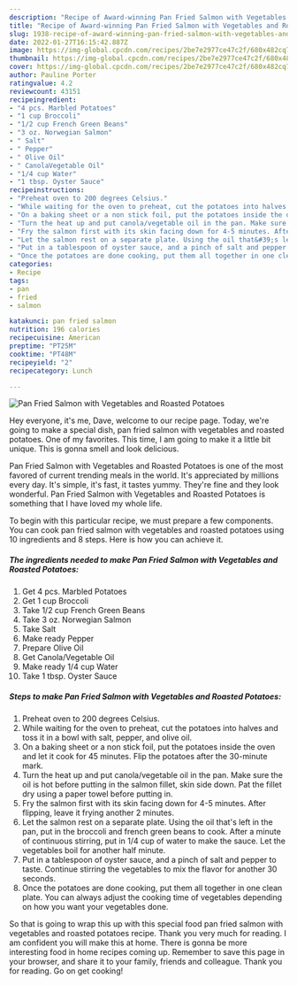 ```yaml
---
description: "Recipe of Award-winning Pan Fried Salmon with Vegetables and Roasted Potatoes"
title: "Recipe of Award-winning Pan Fried Salmon with Vegetables and Roasted Potatoes"
slug: 1938-recipe-of-award-winning-pan-fried-salmon-with-vegetables-and-roasted-potatoes
date: 2022-01-27T16:15:42.887Z
image: https://img-global.cpcdn.com/recipes/2be7e2977ce47c2f/680x482cq70/pan-fried-salmon-with-vegetables-and-roasted-potatoes-recipe-main-photo.jpg
thumbnail: https://img-global.cpcdn.com/recipes/2be7e2977ce47c2f/680x482cq70/pan-fried-salmon-with-vegetables-and-roasted-potatoes-recipe-main-photo.jpg
cover: https://img-global.cpcdn.com/recipes/2be7e2977ce47c2f/680x482cq70/pan-fried-salmon-with-vegetables-and-roasted-potatoes-recipe-main-photo.jpg
author: Pauline Porter
ratingvalue: 4.2
reviewcount: 43151
recipeingredient:
- "4 pcs. Marbled Potatoes"
- "1 cup Broccoli"
- "1/2 cup French Green Beans"
- "3 oz. Norwegian Salmon"
- " Salt"
- " Pepper"
- " Olive Oil"
- " CanolaVegetable Oil"
- "1/4 cup Water"
- "1 tbsp. Oyster Sauce"
recipeinstructions:
- "Preheat oven to 200 degrees Celsius."
- "While waiting for the oven to preheat, cut the potatoes into halves and toss it in a bowl with salt, pepper, and olive oil."
- "On a baking sheet or a non stick foil, put the potatoes inside the oven and let it cook for 45 minutes. Flip the potatoes after the 30-minute mark."
- "Turn the heat up and put canola/vegetable oil in the pan. Make sure the oil is hot before putting in the salmon fillet, skin side down. Pat the fillet dry using a paper towel before putting in."
- "Fry the salmon first with its skin facing down for 4-5 minutes. After flipping, leave it frying another 2 minutes."
- "Let the salmon rest on a separate plate. Using the oil that&#39;s left in the pan, put in the broccoli and french green beans to cook. After a minute of continuous stirring, put in 1/4 cup of water to make the sauce. Let the vegetables boil for another half minute."
- "Put in a tablespoon of oyster sauce, and a pinch of salt and pepper to taste. Continue stirring the vegetables to mix the flavor for another 30 seconds."
- "Once the potatoes are done cooking, put them all together in one clean plate. You can always adjust the cooking time of vegetables depending on how you want your vegetables done."
categories:
- Recipe
tags:
- pan
- fried
- salmon

katakunci: pan fried salmon 
nutrition: 196 calories
recipecuisine: American
preptime: "PT25M"
cooktime: "PT48M"
recipeyield: "2"
recipecategory: Lunch

---
```



![Pan Fried Salmon with Vegetables and Roasted Potatoes](https://img-global.cpcdn.com/recipes/2be7e2977ce47c2f/680x482cq70/pan-fried-salmon-with-vegetables-and-roasted-potatoes-recipe-main-photo.jpg)

Hey everyone, it's me, Dave, welcome to our recipe page. Today, we're going to make a special dish, pan fried salmon with vegetables and roasted potatoes. One of my favorites. This time, I am going to make it a little bit unique. This is gonna smell and look delicious.

Pan Fried Salmon with Vegetables and Roasted Potatoes is one of the most favored of current trending meals in the world. It's appreciated by millions every day. It's simple, it's fast, it tastes yummy. They're fine and they look wonderful. Pan Fried Salmon with Vegetables and Roasted Potatoes is something that I have loved my whole life.




To begin with this particular recipe, we must prepare a few components. You can cook pan fried salmon with vegetables and roasted potatoes using 10 ingredients and 8 steps. Here is how you can achieve it.

<!--inarticleads1-->

##### The ingredients needed to make Pan Fried Salmon with Vegetables and Roasted Potatoes:

1. Get 4 pcs. Marbled Potatoes
1. Get 1 cup Broccoli
1. Take 1/2 cup French Green Beans
1. Take 3 oz. Norwegian Salmon
1. Take  Salt
1. Make ready  Pepper
1. Prepare  Olive Oil
1. Get  Canola/Vegetable Oil
1. Make ready 1/4 cup Water
1. Take 1 tbsp. Oyster Sauce




<!--inarticleads2-->

##### Steps to make Pan Fried Salmon with Vegetables and Roasted Potatoes:

1. Preheat oven to 200 degrees Celsius.
1. While waiting for the oven to preheat, cut the potatoes into halves and toss it in a bowl with salt, pepper, and olive oil.
1. On a baking sheet or a non stick foil, put the potatoes inside the oven and let it cook for 45 minutes. Flip the potatoes after the 30-minute mark.
1. Turn the heat up and put canola/vegetable oil in the pan. Make sure the oil is hot before putting in the salmon fillet, skin side down. Pat the fillet dry using a paper towel before putting in.
1. Fry the salmon first with its skin facing down for 4-5 minutes. After flipping, leave it frying another 2 minutes.
1. Let the salmon rest on a separate plate. Using the oil that&#39;s left in the pan, put in the broccoli and french green beans to cook. After a minute of continuous stirring, put in 1/4 cup of water to make the sauce. Let the vegetables boil for another half minute.
1. Put in a tablespoon of oyster sauce, and a pinch of salt and pepper to taste. Continue stirring the vegetables to mix the flavor for another 30 seconds.
1. Once the potatoes are done cooking, put them all together in one clean plate. You can always adjust the cooking time of vegetables depending on how you want your vegetables done.




So that is going to wrap this up with this special food pan fried salmon with vegetables and roasted potatoes recipe. Thank you very much for reading. I am confident you will make this at home. There is gonna be more interesting food in home recipes coming up. Remember to save this page in your browser, and share it to your family, friends and colleague. Thank you for reading. Go on get cooking!
